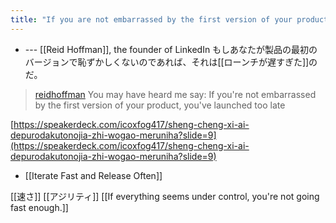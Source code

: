 ```yaml
---
title: "If you are not embarrassed by the first version of your product, you’ve launched too late."
---
```


- --- [[Reid Hoffman]], the founder of LinkedIn
もしあなたが製品の最初のバージョンで恥ずかしくないのであれば、それは[[ローンチが遅すぎた]]のだ。

> [reidhoffman](https://twitter.com/reidhoffman/status/847142924240379904) You may have heard me say:  If you're not embarrassed by the first version of your product, you've launched too late

[https://speakerdeck.com/icoxfog417/sheng-cheng-xi-ai-depurodakutonojia-zhi-wogao-meruniha?slide=9](https://speakerdeck.com/icoxfog417/sheng-cheng-xi-ai-depurodakutonojia-zhi-wogao-meruniha?slide=9)


- [[Iterate Fast and Release Often]]

[[速さ]]
[[アジリティ]]
[[If everything seems under control, you're not going fast enough.]]
